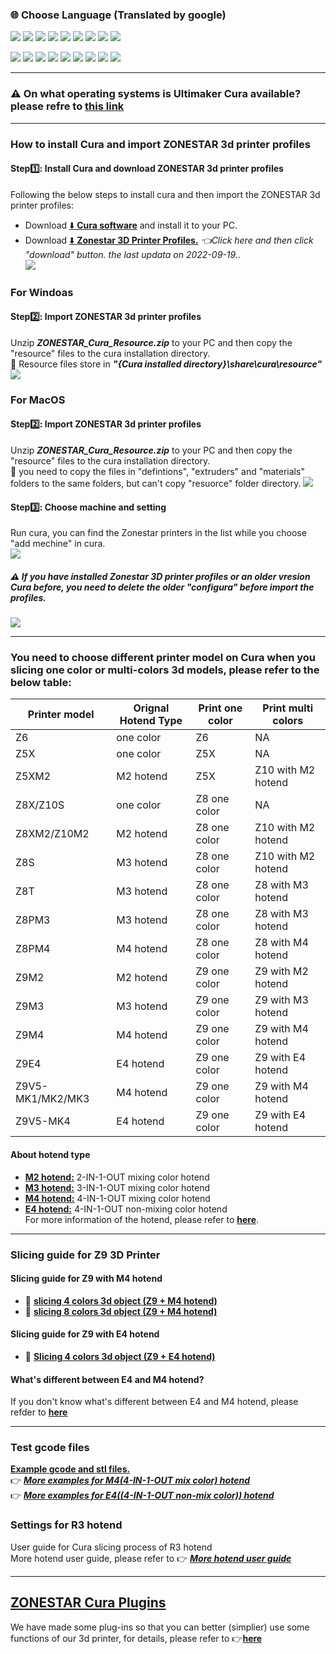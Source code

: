 ### :globe_with_meridians: Choose Language (Translated by google)
[![](../lanpic/ES.png)](https://github-com.translate.goog/ZONESTAR3D/Slicing-Guide/tree/master/cura?_x_tr_sl=en&_x_tr_tl=es&_x_tr_hl)
[![](../lanpic/FR.png)](https://github-com.translate.goog/ZONESTAR3D/Slicing-Guide/tree/master/cura?_x_tr_sl=en&_x_tr_tl=fr&_x_tr_hl)
[![](../lanpic/PT.png)](https://github-com.translate.goog/ZONESTAR3D/Slicing-Guide/tree/master/cura?_x_tr_sl=en&_x_tr_tl=pt&_x_tr_hl)
[![](../lanpic/DE.png)](https://github-com.translate.goog/ZONESTAR3D/Slicing-Guide/tree/master/cura?_x_tr_sl=en&_x_tr_tl=de&_x_tr_hl)
[![](../lanpic/IT.png)](https://github-com.translate.goog/ZONESTAR3D/Slicing-Guide/tree/master/cura?_x_tr_sl=en&_x_tr_tl=it&_x_tr_hl)
[![](../lanpic/PL.png)](https://github-com.translate.goog/ZONESTAR3D/Slicing-Guide/tree/master/cura?_x_tr_sl=en&_x_tr_tl=pl&_x_tr_hl)
[![](../lanpic/RU.png)](https://github-com.translate.goog/ZONESTAR3D/Slicing-Guide/tree/master/cura?_x_tr_sl=en&_x_tr_tl=ru&_x_tr_hl)
[![](../lanpic/BR.png)](https://github-com.translate.goog/ZONESTAR3D/Slicing-Guide/tree/master/cura?_x_tr_sl=en&_x_tr_tl=pt&_x_tr_hl)
[![](../lanpic/GR.png)](https://github-com.translate.goog/ZONESTAR3D/Slicing-Guide/tree/master/cura?_x_tr_sl=en&_x_tr_tl=el&_x_tr_hl)

[![](../lanpic/JP.png)](https://github-com.translate.goog/ZONESTAR3D/Slicing-Guide/tree/master/cura?_x_tr_sl=en&_x_tr_tl=ja&_x_tr_hl)
[![](../lanpic/KR.png)](https://github-com.translate.goog/ZONESTAR3D/Slicing-Guide/tree/master/cura?_x_tr_sl=en&_x_tr_tl=ko&_x_tr_hl)
[![](../lanpic/ID.png)](https://github-com.translate.goog/ZONESTAR3D/Slicing-Guide/tree/master/cura?_x_tr_sl=en&_x_tr_tl=id&_x_tr_hl)
[![](../lanpic/TH.png)](https://github-com.translate.goog/ZONESTAR3D/Slicing-Guide/tree/master/cura?_x_tr_sl=en&_x_tr_tl=th&_x_tr_hl)
[![](../lanpic/VN.png)](https://github-com.translate.goog/ZONESTAR3D/Slicing-Guide/tree/master/cura?_x_tr_sl=en&_x_tr_tl=vi&_x_tr_hl)
[![](../lanpic/IL.png)](https://github-com.translate.goog/ZONESTAR3D/Slicing-Guide/tree/master/cura?_x_tr_sl=en&_x_tr_tl=iw&_x_tr_hl)
[![](../lanpic/SA.png)](https://github-com.translate.goog/ZONESTAR3D/Slicing-Guide/tree/master/cura?_x_tr_sl=en&_x_tr_tl=ar&_x_tr_hl)
[![](../lanpic/TR.png)](https://github-com.translate.goog/ZONESTAR3D/Slicing-Guide/tree/master/cura?_x_tr_sl=en&_x_tr_tl=tr&_x_tr_hl)
[![](../lanpic/CN.png)](https://github-com.translate.goog/ZONESTAR3D/Slicing-Guide/tree/master/cura?_x_tr_sl=en&_x_tr_tl=zh-CN&_x_tr_hl)

-----
### :warning: On what operating systems is Ultimaker Cura available? please refre to [this link](https://support.makerbot.com/s/article/1667337917781)

<!-- ### ZONESTAR 3d printer profiles for Cura
:green_book: [**What is resources files**](https://github.com/Ultimaker/Cura/wiki/Definition-Files-Explained)     
:green_book: [**Cura user guide**](https://support.ultimaker.com/hc/en-us/categories/360002327600-Software)   -->

-----
### How to install Cura and import ZONESTAR 3d printer profiles
#### Step:one:: Install Cura and download ZONESTAR 3d printer profiles
Following the below steps to install cura and then import the ZONESTAR 3d printer profiles:  
- Download [:arrow_down: **Cura software**](https://github.com/Ultimaker/Cura/releases) and install it to your PC.
- Download [:arrow_down: **Zonestar 3D Printer Profiles.**](./ZONESTAR_Cura_resources.zip) *:point_left:Click here and then click "download" button. the last updata on 2022-09-19.*.   
![](downloadzip.gif)  

### For Windoas 
#### Step:two:: Import ZONESTAR 3d printer profiles
Unzip ***ZONESTAR_Cura_Resource.zip*** to your PC and then copy the "resource" files to the cura installation directory.    
:pushpin: Resource files store in ***"{Cura installed directory}\share\cura\resource"***    
![](ImportProfiles.gif)    

### For MacOS 
#### Step:two:: Import ZONESTAR 3d printer profiles
Unzip ***ZONESTAR_Cura_Resource.zip*** to your PC and then copy the "resource" files to the cura installation directory.    
:pushpin: you need to copy the files in "defintions", "extruders" and "materials" folders to the same folders, but can't copy "resuorce" folder directory.
![](ImportProfiles-MacOS.gif)    

#### Step:three:: Choose machine and setting
Run cura, you can find the Zonestar printers in the list while you choose "add mechine" in cura.    
![](machinelist.gif)

##### :warning: If you have installed Zonestar 3D printer profiles or an older vresion Cura before, you need to delete the older "configura" before import the profiles.
![](delete.gif)  

-----  
### You need to choose different printer model on Cura when you slicing one color or multi-colors 3d models, please refer to the below table:
|   Printer model  |Orignal Hotend Type| Print one color | Print multi colors |  
|------------------|-------------------|-----------------|--------------------|
|      Z6          |    one color      |       Z6        |        NA          | 
|      Z5X         |    one color      |       Z5X       |        NA          | 
|      Z5XM2       |    M2 hotend      |       Z5X       | Z10 with M2 hotend | 
|    Z8X/Z10S      |    one color      |  Z8 one color   |        NA          |
|    Z8XM2/Z10M2   |    M2 hotend      |  Z8 one color   | Z10 with M2 hotend |
|      Z8S         |    M3 hotend      |  Z8 one color   | Z10 with M2 hotend |
|      Z8T         |    M3 hotend      |  Z8 one color   | Z8 with M3 hotend  |
|      Z8PM3       |    M3 hotend      |  Z8 one color   | Z8 with M3 hotend  |
|      Z8PM4       |    M4 hotend      |  Z8 one color   | Z8 with M4 hotend  |
|      Z9M2        |    M2 hotend      |  Z9 one color   | Z9 with M2 hotend  |
|      Z9M3        |    M3 hotend      |  Z9 one color   | Z9 with M3 hotend  |
|      Z9M4        |    M4 hotend      |  Z9 one color   | Z9 with M4 hotend  |
|      Z9E4        |    E4 hotend      |  Z9 one color   | Z9 with E4 hotend  | 
| Z9V5-MK1/MK2/MK3 |    M4 hotend      |  Z9 one color   | Z9 with M4 hotend  | 
|   Z9V5-MK4       |    E4 hotend      |  Z9 one color   | Z9 with E4 hotend  | 

#### About hotend type
- [**M2 hotend:**](https://github.com/ZONESTAR3D/Upgrade-kit-guide/tree/main/HOTEND#m2-2-in-1-out--mixing-color-hotend) 2-IN-1-OUT mixing color hotend    
- [**M3 hotend:**](https://github.com/ZONESTAR3D/Upgrade-kit-guide/tree/main/HOTEND#m2-2-in-1-out--mixing-color-hotend) 3-IN-1-OUT mixing color hotend    
- [**M4 hotend:**](https://github.com/ZONESTAR3D/Upgrade-kit-guide/tree/main/HOTEND#m44-in-1-out-mixing-color-hotend) 4-IN-1-OUT mixing color hotend    
- [**E4 hotend:**](https://github.com/ZONESTAR3D/Upgrade-kit-guide/tree/main/HOTEND#e4-4-in-1-out-non-mix-color-hotend) 4-IN-1-OUT non-mixing color hotend    
For more information of the hotend, please refer to [**here**](https://github.com/ZONESTAR3D/Upgrade-kit-guide/tree/main/HOTEND).

-----  
### Slicing guide for Z9 3D Printer
#### Slicing guide for Z9 with M4 hotend
- :movie_camera: [**slicing 4 colors 3d object (Z9 + M4 hotend)**](https://youtu.be/hP6Socp-Cz0)    
- :movie_camera: [**slicing 8 colors 3d object (Z9 + M4 hotend)**](https://youtu.be/qQ6UnTysqK0)  
#### Slicing guide for Z9 with E4 hotend
- :book: [**Slicing 4 colors 3d object (Z9 + E4 hotend)**](./E4_hotend/readme.md)
#### What's different between E4 and M4 hotend?
If you don't know what's different between E4 and M4 hotend, please refder to [**here**](https://github.com/ZONESTAR3D/Upgrade-kit-guide/tree/main/HOTEND/FAQ_M4E4.md)

-----
### Test gcode files
[**Example gcode and stl files.**](./test-gcode-file/readme.md)    
:point_right: [***More examples for M4(4-IN-1-OUT mix color) hotend***](https://github.com/ZONESTAR3D/Upgrade-kit-guide/tree/main/HOTEND/M4%20%204-IN-1-OUT%20Mixing%20Color%20Hotend)  
:point_right: [***More examples for E4((4-IN-1-OUT non-mix color)) hotend***](https://github.com/ZONESTAR3D/Upgrade-kit-guide/tree/main/HOTEND/E4%204-IN-1-OUT%20Non-Mixing%20Color%20Hotend)  
### Settings for R3 hotend 
User guide for Cura slicing process of R3 hotend   
More hotend user guide, please refer to :point_right: [***More hotend user guide***](https://github.com/ZONESTAR3D/Upgrade-kit-guide/tree/main/HOTEND)  

-----
## [ZONESTAR Cura Plugins](./plugins/readme.md)
We have made some plug-ins so that you can better (simplier) use some functions of our 3d printer, for details, please refer to :point_right:[**here**](./plugins/readme.md)
